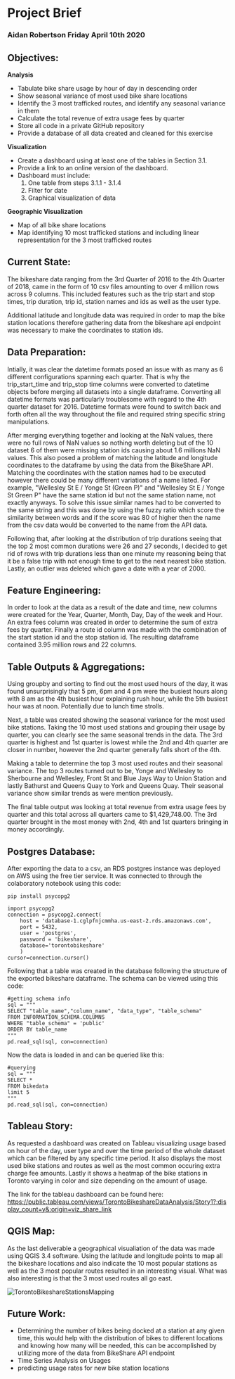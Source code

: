 # **Project Brief**
### **Aidan Robertson Friday April 10th 2020**
## **Objectives:**  
  **Analysis**
 * Tabulate bike share usage by hour of day in descending order
 * Show seasonal variance of most used bike share locations
 * Identify the 3 most trafficked routes, and identify any seasonal variance in them
 * Calculate the total revenue of extra usage fees by quarter
 * Store all code in a private GitHub repository
 * Provide a database of all data created and cleaned for this exercise
  
  **Visualization**
 * Create a dashboard using at least one of the tables in Section 3.1.
 * Provide a link to an online version of the dashboard. 
 * Dashboard must include: 
     1. One table from steps 3.1.1 - 3.1.4
     2. Filter for date
     3. Graphical visualization of data
  
  **Geographic Visualization**
* Map of all bike share locations
* Map identifying 10 most trafficked stations and including linear
representation for the 3 most trafficked routes

## **Current State:**

The bikeshare data ranging from the 3rd Quarter of 2016 to the 4th Quarter of 2018, came in the form of 10 csv files amounting to over 4 million rows across 9 columns. This included features such as the trip start and stop times, trip duration, trip id, station names and ids as well as the user type.

Additional latitude and longitude data was required in order to map the bike station locations therefore gathering data from the bikeshare api endpoint was necessary to make the coordinates to station ids.

## **Data Preparation:**

Intially, it was clear the datetime formats posed an issue with as many as 6 different configurations spanning each quarter. That is why the trip_start_time and trip_stop time columns were converted to datetime objects before merging all datasets into a single dataframe. Converting all datetime formats was particularly troublesome with regard to the 4th quarter dataset for 2016. Datetime formats were found to switch back and forth often all the way throughout the file and required string specific string manipulations. 

After merging everything together and looking at the NaN values, there were no full rows of NaN values so nothing worth deleting but of the 10 dataset 6 of them were missing station ids causing about 1.6 millions NaN values. This also posed a problem of matching the latitude and longitude coordinates to the dataframe by using the data from the BikeShare API. Matching the coordinates with the station names had to be executed however there could be many different variations of a name listed. For example, "Wellesley St E / Yonge St (Green P)" and "Wellesley St E / Yonge St Green P" have the same station id but not the same station name, not exactly anyways. To solve this issue similar names had to be converted to the same string and this was done by using the fuzzy ratio which score the similarity between words and if the score was 80 of higher then the name from the csv data would be converted to the name from the API data. 

Following that, after looking at the distribution of trip durations seeing that the top 2 most common durations were 26 and 27 seconds, I decided to get rid of rows with trip durations less than one minute my reasoning being that it be a false trip with not enough time to get to the next nearest bike station. Lastly, an outlier was deleted which gave a date with a year of 2000.

## **Feature Engineering:**

In order to look at the data as a result of the date and time, new columns were created for the Year, Quarter, Month, Day, Day of the week and Hour. An extra fees column was created in order to determine the sum of extra fees by quarter. Finally a route id column was made with the combination of the start station id and the stop station id. The resulting dataframe contained 3.95 million rows and 22 columns.

## **Table Outputs & Aggregations:**

Using groupby and sorting to find out the most used hours of the day, it was found unsurprisingly that 5 pm, 6pm and 4 pm were the busiest hours along with 8 am as the 4th busiest hour explaining rush hour, while the 5th busiest hour was at noon. Potentially due to lunch time strolls. 

Next, a table was created showing the seasonal variance for the most used bike stations. Taking the 10 most used stations and grouping their usage by quarter, you can clearly see the same seasonal trends in the data. The 3rd quarter is highest and 1st quarter is lowest while the 2nd and 4th quarter are closer in number, however the 2nd quarter generally falls short of the 4th. 

Making a table to determine the top 3 most used routes and their seasonal variance. The top 3 routes turned out to be, Yonge and Wellesley to Sherbourne and Wellesley, Front St and Blue Jays Way to Union Station and lastly Bathurst and Queens Quay to York and Queens Quay. Their seasonal variance show similar trends as were mention previously. 

The final table output was looking at total revenue from extra usage fees by quarter and this total across all quarters came to $1,429,748.00. The 3rd quarter brought in the most money with 2nd, 4th and 1st quarters bringing in money accordingly.

## **Postgres Database:**

After exporting the data to a csv, an RDS postgres instance was deployed on AWS using the free tier service.
It was connected to through the colaboratory notebook using this code:

```
pip install psycopg2

import psycopg2
connection = psycopg2.connect(
    host = 'database-1.cglpfnjcmmha.us-east-2.rds.amazonaws.com',
    port = 5432,
    user = 'postgres',
    password = 'bikeshare',
    database='torontobikeshare'
    )
cursor=connection.cursor()
```

Following that a table was created in the database following the structure of the exported bikeshare dataframe. 
The schema can be viewed using this code:

```
#getting schema info
sql = """
SELECT "table_name","column_name", "data_type", "table_schema"
FROM INFORMATION_SCHEMA.COLUMNS
WHERE "table_schema" = 'public'
ORDER BY table_name  
"""
pd.read_sql(sql, con=connection)
```

Now the data is loaded in and can be queried like this:

```
#querying
sql = """
SELECT *
FROM bikedata
limit 5
"""
pd.read_sql(sql, con=connection)
```

## **Tableau Story:**

As requested a dashboard was created on Tableau visualizing usage based on hour of the day, user type and over the time period of the whole dataset which can be filtered by any specific time period. It also displays the most used bike stations and routes as well as the most common occuring extra charge fee amounts. Lastly it shows a heatmap of the bike stations in Toronto varying in color and size depending on the amount of usage.

The link for the tableau dashboard can be found here: https://public.tableau.com/views/TorontoBikeshareDataAnalysis/Story1?:display_count=y&:origin=viz_share_link

## **QGIS Map:**

As the last deliverable a geographical visualiation of the data was made using QGIS 3.4 software. Using the latitude and longitude points to map all the bikeshare locations and also indicate the 10 most popular stations as well as the 3 most popular routes resulted in an interesting visual. What was also interesting is that the 3 most used routes all go east.

![TorontoBikeshareStationsMapping](https://user-images.githubusercontent.com/54183001/78968168-ee1f3e80-7ad1-11ea-9a11-a29913ee965a.jpg)

## **Future Work:**

* Determining the number of bikes being docked at a station at any given time, this would help with the distribution of bikes to different locations and knowing how many will be needed, this can be accomplished by utilizing more of the data from BikeShare API endpoint
* Time Series Analysis on Usages
* predicting usage rates for new bike station locations

